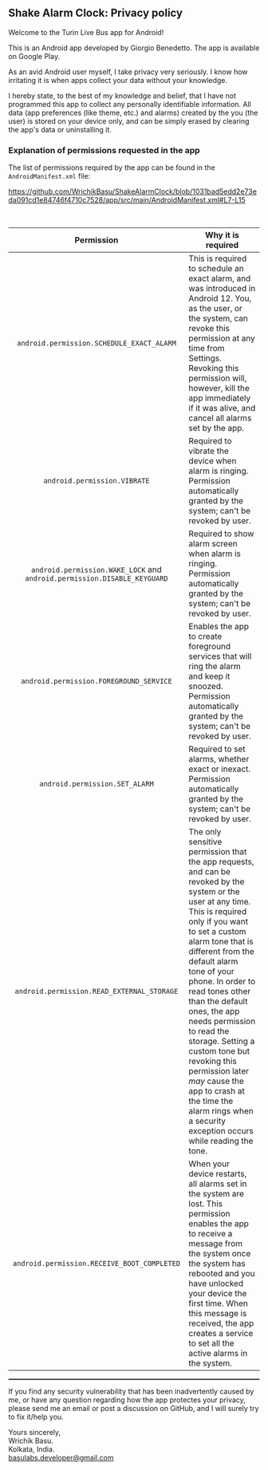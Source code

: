 ## Shake Alarm Clock: Privacy policy

Welcome to the Turin Live Bus app for Android!

This is an Android app developed by Giorgio Benedetto. The app is available on Google Play.

As an avid Android user myself, I take privacy very seriously.
I know how irritating it is when apps collect your data without your knowledge.

I hereby state, to the best of my knowledge and belief, that I have not programmed this app to collect any personally identifiable information. All data (app preferences (like theme, etc.) and alarms) created by the you (the user) is stored on your device only, and can be simply erased by clearing the app's data or uninstalling it.

### Explanation of permissions requested in the app

The list of permissions required by the app can be found in the `AndroidManifest.xml` file:

https://github.com/WrichikBasu/ShakeAlarmClock/blob/1031bad5edd2e73eda091cd1e84746f4710c7528/app/src/main/AndroidManifest.xml#L7-L15

<br/>

| Permission | Why it is required |
| :---: | --- |
| `android.permission.SCHEDULE_EXACT_ALARM` | This is required to schedule an exact alarm, and was introduced in Android 12. You, as the user, or the system, can revoke this permission at any time from Settings. Revoking this permission will, however, kill the app immediately if it was alive, and cancel all alarms set by the app. |
| `android.permission.VIBRATE` | Required to vibrate the device when alarm is ringing. Permission automatically granted by the system; can't be revoked by user. |
| `android.permission.WAKE_LOCK` and `android.permission.DISABLE_KEYGUARD` | Required to show alarm screen when alarm is ringing. Permission automatically granted by the system; can't be revoked by user. |
| `android.permission.FOREGROUND_SERVICE` | Enables the app to create foreground services that will ring the alarm and keep it snoozed. Permission automatically granted by the system; can't be revoked by user. |
| `android.permission.SET_ALARM` | Required to set alarms, whether exact or inexact. Permission automatically granted by the system; can't be revoked by user. |
| `android.permission.READ_EXTERNAL_STORAGE` | The only sensitive permission that the app requests, and can be revoked by the system or the user at any time. This is required only if you want to set a custom alarm tone that is different from the default alarm tone of your phone. In order to read tones other than the default ones, the app needs permission to read the storage. Setting a custom tone but revoking this permission later _may_ cause the app to crash at the time the alarm rings when a security exception occurs while reading the tone. |
| `android.permission.RECEIVE_BOOT_COMPLETED` | When your device restarts, all alarms set in the system are lost. This permission enables the app to receive a message from the system once the system has rebooted and you have unlocked your device the first time. When this message is received, the app creates a service to set all the active alarms in the system.|

 <hr style="border:1px solid gray">

If you find any security vulnerability that has been inadvertently caused by me, or have any question regarding how the app protectes your privacy, please send me an email or post a discussion on GitHub, and I will surely try to fix it/help you.

Yours sincerely,  
Wrichik Basu.  
Kolkata, India.  
basulabs.developer@gmail.com
